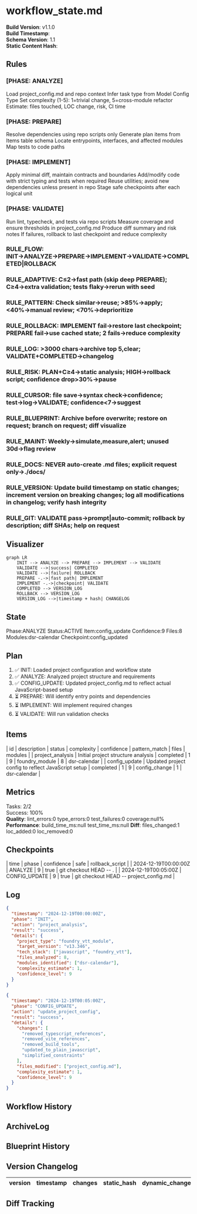 # workflow_state.md
<!-- STATIC:VERSION_INFO:START -->
**Build Version**: v1.1.0  
**Build Timestamp**: <!-- AI updates with current timestamp -->  
**Schema Version**: 1.1  
**Static Content Hash**: <!-- AI calculates hash -->  
<!-- STATIC:VERSION_INFO:END -->

<!-- ==================== STATIC SECTIONS ==================== -->
<!-- These sections contain configuration that can be replaced wholesale -->

<!-- STATIC:RULES:START -->
## Rules
### [PHASE: ANALYZE]  
Load project_config.md and repo context
Infer task type from Model Config Type
Set complexity (1-5): 1=trivial change, 5=cross-module refactor
Estimate: files touched, LOC change, risk, CI time

### [PHASE: PREPARE]  
Resolve dependencies using repo scripts only
Generate plan items from Items table schema
Locate entrypoints, interfaces, and affected modules
Map tests to code paths

### [PHASE: IMPLEMENT]  
Apply minimal diff, maintain contracts and boundaries
Add/modify code with strict typing and tests when required
Reuse utilities; avoid new dependencies unless present in repo
Stage safe checkpoints after each logical unit

### [PHASE: VALIDATE]  
Run lint, typecheck, and tests via repo scripts
Measure coverage and ensure thresholds in project_config.md
Produce diff summary and risk notes
If failures, rollback to last checkpoint and reduce complexity

### RULE_FLOW: INIT→ANALYZE→PREPARE→IMPLEMENT→VALIDATE→COMPLETED|ROLLBACK  

### RULE_ADAPTIVE: C≤2→fast path (skip deep PREPARE); C≥4→extra validation; tests flaky→rerun with seed  

### RULE_PATTERN: Check similar→reuse; >85%→apply; <40%→manual review; <70%→deprioritize

### RULE_ROLLBACK: IMPLEMENT fail→restore last checkpoint; PREPARE fail→use cached state; 2 fails→reduce complexity  

### RULE_LOG: >3000 chars→archive top 5,clear; VALIDATE+COMPLETED→changelog  

### RULE_RISK: PLAN+C≥4→static analysis; HIGH→rollback script; confidence drop>30%→pause  

### RULE_CURSOR: file save→syntax check→confidence; test→log→VALIDATE; confidence<7→suggest  

### RULE_BLUEPRINT: Archive before overwrite; restore on request; branch on request; diff visualize  

### RULE_MAINT: Weekly→simulate,measure,alert; unused 30d→flag review

### RULE_DOCS: NEVER auto-create .md files; explicit request only→./docs/

### RULE_VERSION: Update build timestamp on static changes; increment version on breaking changes; log all modifications in changelog; verify hash integrity

### RULE_GIT: VALIDATE pass→prompt|auto-commit; rollback by description; diff SHAs; help on request  
<!-- STATIC:RULES:END -->

<!-- STATIC:VISUALIZER:START -->
## Visualizer
```mermaid
graph LR
    INIT --> ANALYZE --> PREPARE --> IMPLEMENT --> VALIDATE
    VALIDATE -->|success| COMPLETED
    VALIDATE -->|failure| ROLLBACK
    PREPARE -.->|fast path| IMPLEMENT
    IMPLEMENT -.->|checkpoint| VALIDATE
    COMPLETED --> VERSION_LOG
    ROLLBACK --> VERSION_LOG
    VERSION_LOG -->|timestamp + hash| CHANGELOG
```
<!-- STATIC:VISUALIZER:END -->

<!-- ==================== DYNAMIC SECTIONS ==================== -->
<!-- These sections are managed by the AI during workflow execution -->

<!-- DYNAMIC:STATE:START -->
## State
Phase:ANALYZE Status:ACTIVE Item:config_update Confidence:9 Files:8 Modules:dsr-calendar Checkpoint:config_updated  
<!-- DYNAMIC:STATE:END -->

<!-- DYNAMIC:PLAN:START -->
## Plan
1. ✅ INIT: Loaded project configuration and workflow state
2. ✅ ANALYZE: Analyzed project structure and requirements
3. ✅ CONFIG_UPDATE: Updated project_config.md to reflect actual JavaScript-based setup
4. ⏳ PREPARE: Will identify entry points and dependencies
5. ⏳ IMPLEMENT: Will implement required changes
6. ⏳ VALIDATE: Will run validation checks
<!-- DYNAMIC:PLAN:END -->

<!-- DYNAMIC:ITEMS:START -->
## Items
| id | description | status | complexity | confidence | pattern_match | files | modules |
| project_analysis | Initial project structure analysis | completed | 1 | 9 | foundry_module | 8 | dsr-calendar |
| config_update | Updated project config to reflect JavaScript setup | completed | 1 | 9 | config_change | 1 | dsr-calendar |
<!-- DYNAMIC:ITEMS:END -->

<!-- DYNAMIC:METRICS:START -->
## Metrics
Tasks: 2/2  
Success: 100%  
**Quality**: lint_errors:0 type_errors:0 test_failures:0 coverage:null%
**Performance**: build_time_ms:null test_time_ms:null
**Diff**: files_changed:1 loc_added:0 loc_removed:0
<!-- DYNAMIC:METRICS:END -->

<!-- DYNAMIC:CHECKPOINTS:START -->
## Checkpoints
| time | phase | confidence | safe | rollback_script |
| 2024-12-19T00:00:00Z | ANALYZE | 9 | true | git checkout HEAD -- . |
| 2024-12-19T00:05:00Z | CONFIG_UPDATE | 9 | true | git checkout HEAD -- project_config.md |
<!-- DYNAMIC:CHECKPOINTS:END -->

<!-- DYNAMIC:LOG:START -->
## Log
```json
{
  "timestamp": "2024-12-19T00:00:00Z",
  "phase": "INIT",
  "action": "project_analysis",
  "result": "success",
  "details": {
    "project_type": "foundry_vtt_module",
    "target_version": "v13.346",
    "tech_stack": ["javascript", "foundry_vtt"],
    "files_analyzed": 8,
    "modules_identified": ["dsr-calendar"],
    "complexity_estimate": 1,
    "confidence_level": 9
  }
}
```
```json
{
  "timestamp": "2024-12-19T00:05:00Z",
  "phase": "CONFIG_UPDATE",
  "action": "update_project_config",
  "result": "success",
  "details": {
    "changes": [
      "removed_typescript_references",
      "removed_vite_references", 
      "removed_build_tools",
      "updated_to_plain_javascript",
      "simplified_constraints"
    ],
    "files_modified": ["project_config.md"],
    "complexity_estimate": 1,
    "confidence_level": 9
  }
}
```
<!-- DYNAMIC:LOG:END -->

<!-- DYNAMIC:WORKFLOW_HISTORY:START -->
## Workflow History
<!-- commit SHA & msg -->
<!-- DYNAMIC:WORKFLOW_HISTORY:END -->

<!-- DYNAMIC:ARCHIVE_LOG:START -->
## ArchiveLog
<!-- rotated log summaries -->
<!-- DYNAMIC:ARCHIVE_LOG:END -->

<!-- DYNAMIC:BLUEPRINT_HISTORY:START -->
## Blueprint History
<!-- archived plans -->
<!-- DYNAMIC:BLUEPRINT_HISTORY:END -->

<!-- DYNAMIC:VERSION_CHANGELOG:START -->
## Version Changelog
| version | timestamp | changes | static_hash | dynamic_changes |
| ------- | --------- | ------- | ----------- | --------------- |

<!-- DYNAMIC:VERSION_CHANGELOG:END -->

<!-- DYNAMIC:DIFF_TRACKING:START -->
## Diff Tracking
<!-- AI populates with build differences -->
<!-- DYNAMIC:DIFF_TRACKING:END -->